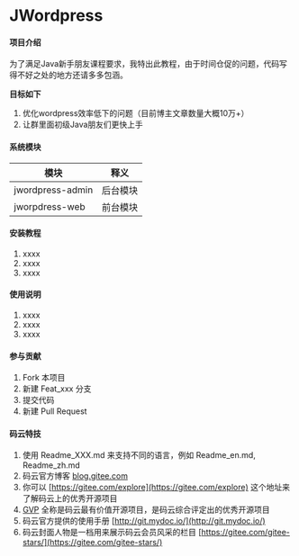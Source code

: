 # JWordpress

#### 项目介绍
为了满足Java新手朋友课程要求，我特出此教程，由于时间仓促的问题，代码写得不好之处的地方还请多多包涵。

 **目标如下** 
1. 优化wordpress效率低下的问题（目前博主文章数量大概10万+）
2. 让群里面初级Java朋友们更快上手

#### 系统模块

| 模块         | 释义                      |
| ---------- | ----------------------- |
|jwordpress-admin | 后台模块 |
| jworpdress-web | 前台模块               |


#### 安装教程

1. xxxx
2. xxxx
3. xxxx

#### 使用说明

1. xxxx
2. xxxx
3. xxxx

#### 参与贡献

1. Fork 本项目
2. 新建 Feat_xxx 分支
3. 提交代码
4. 新建 Pull Request


#### 码云特技

1. 使用 Readme\_XXX.md 来支持不同的语言，例如 Readme\_en.md, Readme\_zh.md
2. 码云官方博客 [blog.gitee.com](https://blog.gitee.com)
3. 你可以 [https://gitee.com/explore](https://gitee.com/explore) 这个地址来了解码云上的优秀开源项目
4. [GVP](https://gitee.com/gvp) 全称是码云最有价值开源项目，是码云综合评定出的优秀开源项目
5. 码云官方提供的使用手册 [http://git.mydoc.io/](http://git.mydoc.io/)
6. 码云封面人物是一档用来展示码云会员风采的栏目 [https://gitee.com/gitee-stars/](https://gitee.com/gitee-stars/)